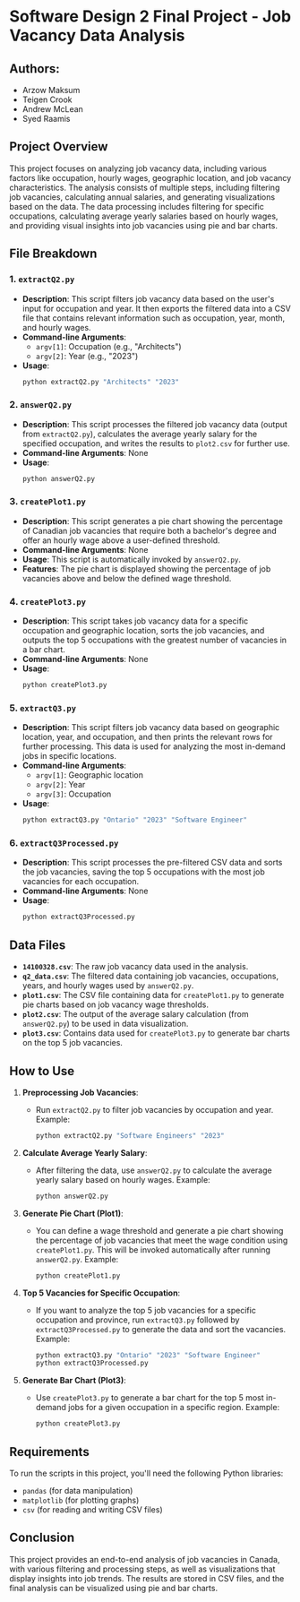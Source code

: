 # Software Design 2 Final Project - Job Vacancy Data Analysis

## Authors:
- Arzow Maksum
- Teigen Crook 
- Andrew McLean 
- Syed Raamis 

## Project Overview

This project focuses on analyzing job vacancy data, including various factors like occupation, hourly wages, geographic location, and job vacancy characteristics. The analysis consists of multiple steps, including filtering job vacancies, calculating annual salaries, and generating visualizations based on the data. The data processing includes filtering for specific occupations, calculating average yearly salaries based on hourly wages, and providing visual insights into job vacancies using pie and bar charts. 

## File Breakdown

### 1. **`extractQ2.py`**
   - **Description**: This script filters job vacancy data based on the user's input for occupation and year. It then exports the filtered data into a CSV file that contains relevant information such as occupation, year, month, and hourly wages.
   - **Command-line Arguments**:
     - `argv[1]`: Occupation (e.g., "Architects")
     - `argv[2]`: Year (e.g., "2023")
   - **Usage**:
     ```bash
     python extractQ2.py "Architects" "2023"
     ```

### 2. **`answerQ2.py`**
   - **Description**: This script processes the filtered job vacancy data (output from `extractQ2.py`), calculates the average yearly salary for the specified occupation, and writes the results to `plot2.csv` for further use.
   - **Command-line Arguments**: None
   - **Usage**:
     ```bash
     python answerQ2.py
     ```

### 3. **`createPlot1.py`**
   - **Description**: This script generates a pie chart showing the percentage of Canadian job vacancies that require both a bachelor's degree and offer an hourly wage above a user-defined threshold.
   - **Command-line Arguments**: None
   - **Usage**: This script is automatically invoked by `answerQ2.py`.
   - **Features**: The pie chart is displayed showing the percentage of job vacancies above and below the defined wage threshold.

### 4. **`createPlot3.py`**
   - **Description**: This script takes job vacancy data for a specific occupation and geographic location, sorts the job vacancies, and outputs the top 5 occupations with the greatest number of vacancies in a bar chart.
   - **Command-line Arguments**: None
   - **Usage**:
     ```bash
     python createPlot3.py
     ```

### 5. **`extractQ3.py`**
   - **Description**: This script filters job vacancy data based on geographic location, year, and occupation, and then prints the relevant rows for further processing. This data is used for analyzing the most in-demand jobs in specific locations.
   - **Command-line Arguments**:
     - `argv[1]`: Geographic location
     - `argv[2]`: Year
     - `argv[3]`: Occupation
   - **Usage**:
     ```bash
     python extractQ3.py "Ontario" "2023" "Software Engineer"
     ```

### 6. **`extractQ3Processed.py`**
   - **Description**: This script processes the pre-filtered CSV data and sorts the job vacancies, saving the top 5 occupations with the most job vacancies for each occupation.
   - **Command-line Arguments**: None
   - **Usage**:
     ```bash
     python extractQ3Processed.py
     ```

## Data Files

- **`14100328.csv`**: The raw job vacancy data used in the analysis.
- **`q2_data.csv`**: The filtered data containing job vacancies, occupations, years, and hourly wages used by `answerQ2.py`.
- **`plot1.csv`**: The CSV file containing data for `createPlot1.py` to generate pie charts based on job vacancy wage thresholds.
- **`plot2.csv`**: The output of the average salary calculation (from `answerQ2.py`) to be used in data visualization.
- **`plot3.csv`**: Contains data used for `createPlot3.py` to generate bar charts on the top 5 job vacancies.

## How to Use

1. **Preprocessing Job Vacancies**:
   - Run `extractQ2.py` to filter job vacancies by occupation and year.
     Example:
     ```bash
     python extractQ2.py "Software Engineers" "2023"
     ```

2. **Calculate Average Yearly Salary**:
   - After filtering the data, use `answerQ2.py` to calculate the average yearly salary based on hourly wages.
     Example:
     ```bash
     python answerQ2.py
     ```

3. **Generate Pie Chart (Plot1)**:
   - You can define a wage threshold and generate a pie chart showing the percentage of job vacancies that meet the wage condition using `createPlot1.py`. This will be invoked automatically after running `answerQ2.py`.
     Example:
     ```bash
     python createPlot1.py
     ```

4. **Top 5 Vacancies for Specific Occupation**:
   - If you want to analyze the top 5 job vacancies for a specific occupation and province, run `extractQ3.py` followed by `extractQ3Processed.py` to generate the data and sort the vacancies.
     Example:
     ```bash
     python extractQ3.py "Ontario" "2023" "Software Engineer"
     python extractQ3Processed.py
     ```

5. **Generate Bar Chart (Plot3)**:
   - Use `createPlot3.py` to generate a bar chart for the top 5 most in-demand jobs for a given occupation in a specific region.
     Example:
     ```bash
     python createPlot3.py
     ```

## Requirements

To run the scripts in this project, you'll need the following Python libraries:

- `pandas` (for data manipulation)
- `matplotlib` (for plotting graphs)
- `csv` (for reading and writing CSV files)

## Conclusion

This project provides an end-to-end analysis of job vacancies in Canada, with various filtering and processing steps, as well as visualizations that display insights into job trends. The results are stored in CSV files, and the final analysis can be visualized using pie and bar charts.
